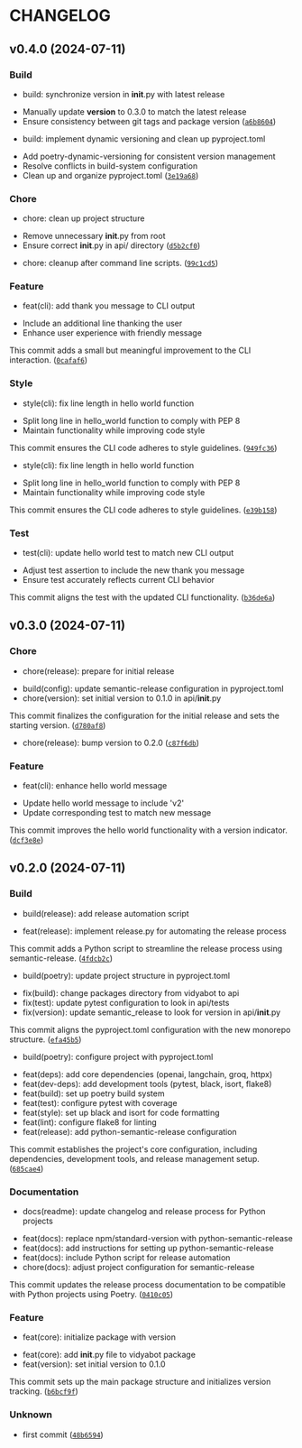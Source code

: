 # CHANGELOG



## v0.4.0 (2024-07-11)

### Build

* build: synchronize version in __init__.py with latest release

- Manually update __version__ to 0.3.0 to match the latest release
- Ensure consistency between git tags and package version ([`a6b8604`](https://github.com/mpazaryna/vidyabot/commit/a6b8604253d6b6194594e46d545ab3ca4b37d830))

* build: implement dynamic versioning and clean up pyproject.toml

- Add poetry-dynamic-versioning for consistent version management
- Resolve conflicts in build-system configuration
- Clean up and organize pyproject.toml ([`3e19a68`](https://github.com/mpazaryna/vidyabot/commit/3e19a686d3960f4a49b818743e189941c6e2b2bc))

### Chore

* chore: clean up project structure

- Remove unnecessary __init__.py from root
- Ensure correct __init__.py in api/ directory ([`d5b2cf0`](https://github.com/mpazaryna/vidyabot/commit/d5b2cf0e781099904acb20b3752f0ccae505c205))

* chore: cleanup after command line scripts. ([`99c1cd5`](https://github.com/mpazaryna/vidyabot/commit/99c1cd59048e93353b0deec24ab22e4e81142966))

### Feature

* feat(cli): add thank you message to CLI output

- Include an additional line thanking the user
- Enhance user experience with friendly message

This commit adds a small but meaningful improvement to the CLI interaction. ([`0cafaf6`](https://github.com/mpazaryna/vidyabot/commit/0cafaf6cbe24bdae7eed129d40f165f3ec44c582))

### Style

* style(cli): fix line length in hello world function

- Split long line in hello_world function to comply with PEP 8
- Maintain functionality while improving code style

This commit ensures the CLI code adheres to style guidelines. ([`949fc36`](https://github.com/mpazaryna/vidyabot/commit/949fc362e93e03dcd2debebde6c6893052b666ae))

* style(cli): fix line length in hello world function

- Split long line in hello_world function to comply with PEP 8
- Maintain functionality while improving code style

This commit ensures the CLI code adheres to style guidelines. ([`e39b158`](https://github.com/mpazaryna/vidyabot/commit/e39b158bb2c783f39888533f07a679cdc6c390ab))

### Test

* test(cli): update hello world test to match new CLI output

- Adjust test assertion to include the new thank you message
- Ensure test accurately reflects current CLI behavior

This commit aligns the test with the updated CLI functionality. ([`b36de6a`](https://github.com/mpazaryna/vidyabot/commit/b36de6a4ad493fd477fdc35ffd8880aebf0f7f6f))


## v0.3.0 (2024-07-11)

### Chore

* chore(release): prepare for initial release

- build(config): update semantic-release configuration in pyproject.toml
- chore(version): set initial version to 0.1.0 in api/__init__.py

This commit finalizes the configuration for the initial release and sets the starting version. ([`d780af8`](https://github.com/mpazaryna/vidyabot/commit/d780af8ce06e6e3864b8ffce6ca789a25beed34f))

* chore(release): bump version to 0.2.0 ([`c87f6db`](https://github.com/mpazaryna/vidyabot/commit/c87f6dbb5916fb73720d1f68c627cee5688fa0cb))

### Feature

* feat(cli): enhance hello world message

- Update hello world message to include &#39;v2&#39;
- Update corresponding test to match new message

This commit improves the hello world functionality with a version indicator. ([`dcf3e8e`](https://github.com/mpazaryna/vidyabot/commit/dcf3e8e615a8629e801e6c4c4ee935521803d33d))


## v0.2.0 (2024-07-11)

### Build

* build(release): add release automation script

- feat(release): implement release.py for automating the release process

This commit adds a Python script to streamline the release process using semantic-release. ([`4fdcb2c`](https://github.com/mpazaryna/vidyabot/commit/4fdcb2cc7aa99635c1680f822259badaee886778))

* build(poetry): update project structure in pyproject.toml

- fix(build): change packages directory from vidyabot to api
- fix(test): update pytest configuration to look in api/tests
- fix(version): update semantic_release to look for version in api/__init__.py

This commit aligns the pyproject.toml configuration with the new monorepo structure. ([`efa45b5`](https://github.com/mpazaryna/vidyabot/commit/efa45b50ac7999c2db97e47a7c0cdc180c152db4))

* build(poetry): configure project with pyproject.toml

- feat(deps): add core dependencies (openai, langchain, groq, httpx)
- feat(dev-deps): add development tools (pytest, black, isort, flake8)
- feat(build): set up poetry build system
- feat(test): configure pytest with coverage
- feat(style): set up black and isort for code formatting
- feat(lint): configure flake8 for linting
- feat(release): add python-semantic-release configuration

This commit establishes the project&#39;s core configuration, including
dependencies, development tools, and release management setup. ([`685cae4`](https://github.com/mpazaryna/vidyabot/commit/685cae4e833f849855b16b96258f82b8872bd09c))

### Documentation

* docs(readme): update changelog and release process for Python projects

- feat(docs): replace npm/standard-version with python-semantic-release
- feat(docs): add instructions for setting up python-semantic-release
- feat(docs): include Python script for release automation
- chore(docs): adjust project configuration for semantic-release

This commit updates the release process documentation to be compatible with Python projects using Poetry. ([`0410c05`](https://github.com/mpazaryna/vidyabot/commit/0410c05c334a93a2669471cb8e93cc6fcf58b38b))

### Feature

* feat(core): initialize package with version

- feat(core): add __init__.py file to vidyabot package
- feat(version): set initial version to 0.1.0

This commit sets up the main package structure and initializes version tracking. ([`b6bcf9f`](https://github.com/mpazaryna/vidyabot/commit/b6bcf9ff2f2bc144ce8497ec12495d3e4f4fdde9))

### Unknown

* first commit ([`48b6594`](https://github.com/mpazaryna/vidyabot/commit/48b6594d2a262b8dae5df10ecef12a489d48eff0))
